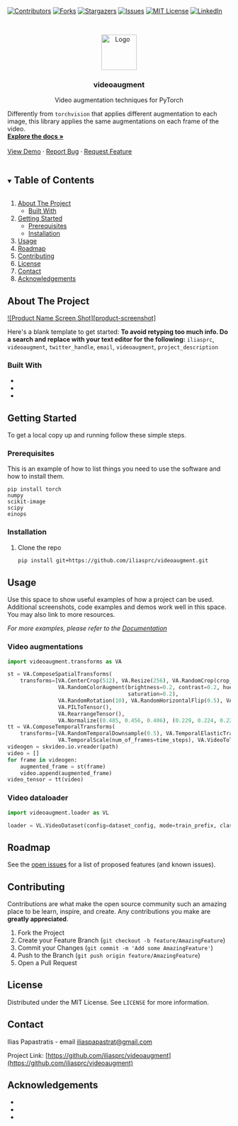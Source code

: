 <!--
*** Thanks for checking out the Best-README-Template. If you have a suggestion
*** that would make this better, please fork the repo and create a pull request
*** or simply open an issue with the tag "enhancement".
*** Thanks again! Now go create something AMAZING! :D
***
***
***
*** To avoid retyping too much info. Do a search and replace for the following:
*** iliasprc, videoaugment, twitter_handle, email, videoaugment, project_description
-->



<!-- PROJECT SHIELDS -->
<!--
*** I'm using markdown "reference style" links for readability.
*** Reference links are enclosed in brackets [ ] instead of parentheses ( ).
*** See the bottom of this document for the declaration of the reference variables
*** for contributors-url, forks-url, etc. This is an optional, concise syntax you may use.
*** https://www.markdownguide.org/basic-syntax/#reference-style-links
-->
[![Contributors][contributors-shield]][contributors-url]
[![Forks][forks-shield]][forks-url]
[![Stargazers][stars-shield]][stars-url]
[![Issues][issues-shield]][issues-url]
[![MIT License][license-shield]][license-url]
[![LinkedIn][linkedin-shield]][linkedin-url]



<!-- PROJECT LOGO -->
<br />
<p align="center">
  <a href="https://github.com/iliasprc/videoaugment">
    <img src="images/logo.png" alt="Logo" width="80" height="80">
  </a>

  <h3 align="center">videoaugment</h3>

  <p align="center">
    Video augmentation techniques for PyTorch

Differently from `torchvision` that applies different augmentation to each image, this library applies the same augmentations on each frame of the video.
    <br />
    <a href="https://github.com/iliasprc/videoaugment"><strong>Explore the docs »</strong></a>
    <br />
    <br />
    <a href="https://github.com/iliasprc/videoaugment">View Demo</a>
    ·
    <a href="https://github.com/iliasprc/videoaugment/issues">Report Bug</a>
    ·
    <a href="https://github.com/iliasprc/videoaugment/issues">Request Feature</a>
  </p>
</p>



<!-- TABLE OF CONTENTS -->
<details open="open">
  <summary><h2 style="display: inline-block">Table of Contents</h2></summary>
  <ol>
    <li>
      <a href="#about-the-project">About The Project</a>
      <ul>
        <li><a href="#built-with">Built With</a></li>
      </ul>
    </li>
    <li>
      <a href="#getting-started">Getting Started</a>
      <ul>
        <li><a href="#prerequisites">Prerequisites</a></li>
        <li><a href="#installation">Installation</a></li>
      </ul>
    </li>
    <li><a href="#usage">Usage</a></li>
    <li><a href="#roadmap">Roadmap</a></li>
    <li><a href="#contributing">Contributing</a></li>
    <li><a href="#license">License</a></li>
    <li><a href="#contact">Contact</a></li>
    <li><a href="#acknowledgements">Acknowledgements</a></li>
  </ol>
</details>



<!-- ABOUT THE PROJECT -->
## About The Project

[![Product Name Screen Shot][product-screenshot]](https://example.com)

Here's a blank template to get started:
**To avoid retyping too much info. Do a search and replace with your text editor for the following:**
`iliasprc`, `videoaugment`, `twitter_handle`, `email`, `videoaugment`, `project_description`


### Built With

* []()
* []()
* []()



<!-- GETTING STARTED -->
## Getting Started

To get a local copy up and running follow these simple steps.

### Prerequisites

This is an example of how to list things you need to use the software and how to install them.

  ```
  pip install torch 
  numpy 
  scikit-image 
  scipy
  einops
 
  ```

### Installation

1. Clone the repo
   ```sh
   pip install git+https://github.com/iliasprc/videoaugment.git
   ```




<!-- USAGE EXAMPLES -->
## Usage

Use this space to show useful examples of how a project can be used. Additional screenshots, code examples and demos work well in this space. You may also link to more resources.

_For more examples, please refer to the [Documentation](https://example.com)_

### Video augmentations
```python
import videoaugment.transforms as VA

st = VA.ComposeSpatialTransforms(
    transforms=[VA.CenterCrop(512), VA.Resize(256), VA.RandomCrop(crop_size=dim[0], img_size=256),
                VA.RandomColorAugment(brightness=0.2, contrast=0.2, hue=0.2,
                                      saturation=0.2),
                VA.RandomRotation(10), VA.RandomHorizontalFlip(0.5), VA.Rescale(1. / 255.0),
                VA.PILToTensor(),
                VA.RearrangeTensor(),
                VA.Normalize((0.485, 0.456, 0.406), (0.229, 0.224, 0.225))])
tt = VA.ComposeTemporalTransforms(
    transforms=[VA.RandomTemporalDownsample(0.5), VA.TemporalElasticTransformation(),
                VA.TemporalScale(num_of_frames=time_steps), VA.VideoToTensor()])
videogen = skvideo.io.vreader(path)
video = []
for frame in videogen:
    augmented_frame = st(frame)
    video.append(augmented_frame)
video_tensor = tt(video)

```
### Video dataloader


```python
import videoaugment.loader as VL

loader = VL.VideoDataset(config=dataset_config, mode=train_prefix, classes=classes)


```

<!-- ROADMAP -->
## Roadmap

See the [open issues](https://github.com/iliasprc/videoaugment/issues) for a list of proposed features (and known issues).



<!-- CONTRIBUTING -->
## Contributing

Contributions are what make the open source community such an amazing place to be learn, inspire, and create. Any contributions you make are **greatly appreciated**.

1. Fork the Project
2. Create your Feature Branch (`git checkout -b feature/AmazingFeature`)
3. Commit your Changes (`git commit -m 'Add some AmazingFeature'`)
4. Push to the Branch (`git push origin feature/AmazingFeature`)
5. Open a Pull Request



<!-- LICENSE -->
## License

Distributed under the MIT License. See `LICENSE` for more information.



<!-- CONTACT -->
## Contact

Ilias Papastratis - email [iliaspapastrat@gmail.com]() 

Project Link: [https://github.com/iliasprc/videoaugment](https://github.com/iliasprc/videoaugment)



<!-- ACKNOWLEDGEMENTS -->
## Acknowledgements

* []()
* []()
* []()





<!-- MARKDOWN LINKS & IMAGES -->
<!-- https://www.markdownguide.org/basic-syntax/#reference-style-links -->


[contributors-shield]: https://img.shields.io/github/contributors/iliasprc/videoaugment.svg?style=for-the-badge
[contributors-url]: https://github.com/iliasprc/videoaugment/graphs/contributors
[forks-shield]: https://img.shields.io/github/forks/iliasprc/videoaugment.svg?style=for-the-badge
[forks-url]: https://github.com/iliasprc/videoaugment/network/members
[stars-shield]: https://img.shields.io/github/stars/iliasprc/videoaugment.svg?style=for-the-badge
[stars-url]: https://github.com/iliasprc/videoaugment/stargazers
[issues-shield]: https://img.shields.io/github/issues/iliasprc/videoaugment.svg?style=for-the-badge
[issues-url]: https://github.com/iliasprc/videoaugment/issues
[license-shield]: https://img.shields.io/github/license/iliasprc/videoaugment.svg?style=for-the-badge
[license-url]: https://github.com/iliasprc/videoaugment/blob/master/LICENSE.txt
[linkedin-shield]: https://img.shields.io/badge/-LinkedIn-black.svg?style=for-the-badge&logo=linkedin&colorB=555
[linkedin-url]: https://www.linkedin.com/in/ilias-papastratis-16819412a/
